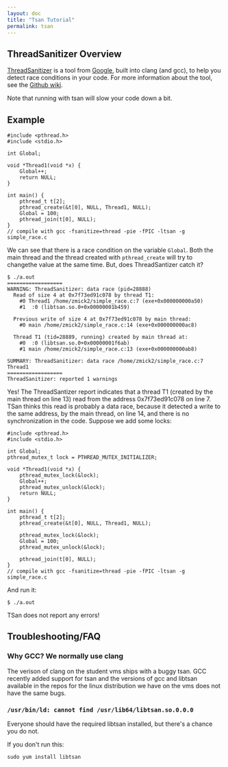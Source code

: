 ```yaml
---
layout: doc
title: "Tsan Tutorial"
permalink: tsan
---
```


## ThreadSanitizer Overview

[ThreadSanitizer](http://clang.llvm.org/docs/ThreadSanitizer.html) is a tool
from [Google](http://google.com), built into clang (and gcc), to help you detect
race conditions in your code. For more information about the tool, see the
[Github wiki](https://github.com/google/sanitizers/wiki).

Note that running with tsan will slow your code down a bit.

## Example
```
#include <pthread.h>
#include <stdio.h>

int Global;

void *Thread1(void *x) {
    Global++;
    return NULL;
}

int main() {
    pthread_t t[2];
    pthread_create(&t[0], NULL, Thread1, NULL);
    Global = 100;
    pthread_join(t[0], NULL);
}
// compile with gcc -fsanitize=thread -pie -fPIC -ltsan -g simple_race.c
```

We can see that there is a race condition on the variable `Global`.
Both the main thread and the thread created with `pthread_create` will try to changethe value at the same time.
But, does ThreadSantizer catch it?

```
$ ./a.out
==================
WARNING: ThreadSanitizer: data race (pid=28888)
  Read of size 4 at 0x7f73ed91c078 by thread T1:
    #0 Thread1 /home/zmick2/simple_race.c:7 (exe+0x000000000a50)
    #1  :0 (libtsan.so.0+0x00000001b459)

  Previous write of size 4 at 0x7f73ed91c078 by main thread:
    #0 main /home/zmick2/simple_race.c:14 (exe+0x000000000ac8)

  Thread T1 (tid=28889, running) created by main thread at:
    #0  :0 (libtsan.so.0+0x00000001f6ab)
    #1 main /home/zmick2/simple_race.c:13 (exe+0x000000000ab8)

SUMMARY: ThreadSanitizer: data race /home/zmick2/simple_race.c:7 Thread1
==================
ThreadSanitizer: reported 1 warnings
```

Yes! The ThreadSantizer report indicates that a thread T1 (created by the main
thread on line 13) read from the address 0x7f73ed91c078 on line 7. TSan thinks
this read is probably a data race, because it detected a write to the same
address, by the main thread, on line 14, and there is no synchronization in the
code. Suppose we add some locks:

```
#include <pthread.h>
#include <stdio.h>

int Global;
pthread_mutex_t lock = PTHREAD_MUTEX_INITIALIZER;

void *Thread1(void *x) {
    pthread_mutex_lock(&lock);
    Global++;
    pthread_mutex_unlock(&lock);
    return NULL;
}

int main() {
    pthread_t t[2];
    pthread_create(&t[0], NULL, Thread1, NULL);

    pthread_mutex_lock(&lock);
    Global = 100;
    pthread_mutex_unlock(&lock);

    pthread_join(t[0], NULL);
}
// compile with gcc -fsanitize=thread -pie -fPIC -ltsan -g simple_race.c
```

And run it:

```
$ ./a.out
```

TSan does not report any errors!


## Troubleshooting/FAQ

### Why GCC? We normally use clang
The verison of clang on the student vms ships with a buggy tsan.
GCC recently added support for tsan and the versions of gcc and libtsan available in the repos for the linux distribution we have on the vms does not have the same bugs.

### `/usr/bin/ld: cannot find /usr/lib64/libtsan.so.0.0.0`

Everyone should have the required libtsan installed, but there's a chance you do not.

If you don't run this:

```
sudo yum install libtsan
```
